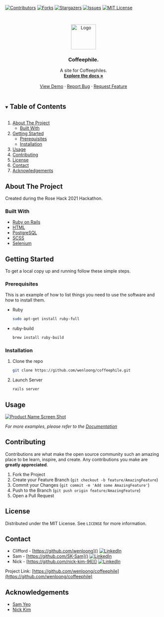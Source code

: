 <!--
*** Thanks for checking out the Best-README-Template. If you have a suggestion
*** that would make this better, please fork the repo and create a pull request
*** or simply open an issue with the tag "enhancement".
*** Thanks again! Now go create something AMAZING! :D
***
***
***
*** To avoid retyping too much info. Do a search and replace for the following:
*** github_username, coffeephile, twitter_handle, email, cofeephile, project_description
-->



<!-- PROJECT SHIELDS -->
<!--
*** I'm using markdown "reference style" links for readability.
*** Reference links are enclosed in brackets [ ] instead of parentheses ( ).
*** See the bottom of this document for the declaration of the reference variables
*** for contributors-url, forks-url, etc. This is an optional, concise syntax you may use.
*** https://www.markdownguide.org/basic-syntax/#reference-style-links
-->
[![Contributors][contributors-shield]][contributors-url]
[![Forks][forks-shield]][forks-url]
[![Stargazers][stars-shield]][stars-url]
[![Issues][issues-shield]][issues-url]
[![MIT License][license-shield]][license-url]



<!-- PROJECT LOGO -->
<br />
<p align="center">
  <a href="https://github.com/wenloong/coffeephile">
    <img src="/app/assets/images/logo.png" alt="Logo" width="80" height="80">
  </a>

  <h3 align="center">Coffeephile.</h3>

  <p align="center">
    A site for Coffeephiles.
    <br />
    <a href="https://github.com/wenloong/coffeephile"><strong>Explore the docs »</strong></a>
    <br />
    <br />
    <a href="https://github.com/wenloong/coffeephile">View Demo</a>
    ·
    <a href="https://github.com/wenloong/coffeephile/issues">Report Bug</a>
    ·
    <a href="https://github.com/wenloong/coffeephile/issues">Request Feature</a>
  </p>
</p>



<!-- TABLE OF CONTENTS -->
<details open="open">
  <summary><h2 style="display: inline-block">Table of Contents</h2></summary>
  <ol>
    <li>
      <a href="#about-the-project">About The Project</a>
      <ul>
        <li><a href="#built-with">Built With</a></li>
      </ul>
    </li>
    <li>
      <a href="#getting-started">Getting Started</a>
      <ul>
        <li><a href="#prerequisites">Prerequisites</a></li>
        <li><a href="#installation">Installation</a></li>
      </ul>
    </li>
    <li><a href="#usage">Usage</a></li>
    <li><a href="#contributing">Contributing</a></li>
    <li><a href="#license">License</a></li>
    <li><a href="#contact">Contact</a></li>
    <li><a href="#acknowledgements">Acknowledgements</a></li>
  </ol>
</details>



<!-- ABOUT THE PROJECT -->
## About The Project

Created during the Rose Hack 2021 Hackathon. 


### Built With

* [Ruby on Rails](https://rubyonrails.org/)
* [HTML](https://en.wikipedia.org/wiki/HTML)
* [PostgreSQL](https://www.postgresql.org/)
* [SCSS]()
* [Selenium](https://www.selenium.dev/projects/)



<!-- GETTING STARTED -->
## Getting Started

To get a local copy up and running follow these simple steps.

### Prerequisites

This is an example of how to list things you need to use the software and how to install them.
* Ruby
  ```sh
  sudo apt-get install ruby-full
  ```
* ruby-build
  ```sh
  brew install ruby-build
  ```

### Installation

1. Clone the repo
   ```sh
   git clone https://github.com/wenloong/coffeephile.git
   ```
2. Launch Server
   ```sh
   rails server
   ```



<!-- USAGE EXAMPLES -->
## Usage

[![Product Name Screen Shot][product-screenshot]](https://example.com)

_For more examples, please refer to the [Documentation](https://google.com)_



<!-- CONTRIBUTING -->
## Contributing

Contributions are what make the open source community such an amazing place to be learn, inspire, and create. Any contributions you make are **greatly appreciated**.

1. Fork the Project
2. Create your Feature Branch (`git checkout -b feature/AmazingFeature`)
3. Commit your Changes (`git commit -m 'Add some AmazingFeature'`)
4. Push to the Branch (`git push origin feature/AmazingFeature`)
5. Open a Pull Request



<!-- LICENSE -->
## License

Distributed under the MIT License. See `LICENSE` for more information.



<!-- CONTACT -->
## Contact

* Clifford - [https://github.com/wenloong]() 
[![LinkedIn][linkedin-shield]][linkedin-url-c]
* Sam - [https://github.com/SK-Sam]()
[![LinkedIn][linkedin-shield]][linkedin-url-s]
* Nick - [https://github.com/nick-kim-96]()
[![LinkedIn][linkedin-shield]][linkedin-url-n]

Project Link: [https://github.com/wenloong/coffeephile](https://github.com/wenloong/coffeephile)



<!-- ACKNOWLEDGEMENTS -->
## Acknowledgements

* [Sam Yeo](https://github.com/SK-Sam)
* [Nick Kim](https://github.com/nick-kim-96)





<!-- MARKDOWN LINKS & IMAGES -->
<!-- https://www.markdownguide.org/basic-syntax/#reference-style-links -->
[contributors-shield]: https://img.shields.io/github/contributors/wenloong/coffeephile.svg?style=for-the-badge
[contributors-url]: https://github.com/wenloong/coffeephile/graphs/contributors
[forks-shield]: https://img.shields.io/github/forks/wenloong/coffeephile.svg?style=for-the-badge
[forks-url]: https://github.com/wenloong/coffeephile/network/members
[stars-shield]: https://img.shields.io/github/stars/wenloong/coffeephile.svg?style=for-the-badge
[stars-url]: https://github.com/wenloong/coffeephile/stargazers
[issues-shield]: https://img.shields.io/github/issues/wenloong/coffeephile.svg?style=for-the-badge
[issues-url]: https://github.com/wenloong/coffeephile/issues
[license-shield]: https://img.shields.io/github/license/wenloong/coffeephile.svg?style=for-the-badge
[license-url]: https://github.com/wenloong/coffeephile/blob/master/LICENSE.txt
[linkedin-shield]: https://img.shields.io/badge/-LinkedIn-black.svg?style=for-the-badge&logo=linkedin&colorB=555
[linkedin-url-c]: https://www.linkedin.com/in/cliffordng/
[linkedin-url-s]: https://www.linkedin.com/in/samuel-horishin-yeo/
[linkedin-url-n]: https://www.linkedin.com/in/kim-nick/
[product-screenshot]: /app/assets/images/SpecificPage.png
